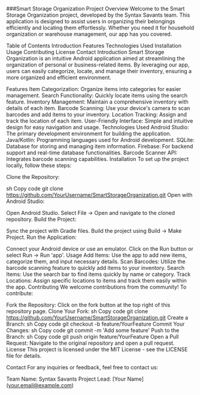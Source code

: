 ###Smart Storage Organization
Project Overview
Welcome to the Smart Storage Organization project, developed by the Syntax Savants team. This application is designed to assist users in organizing their belongings efficiently and locating them effortlessly. Whether you need it for household organization or warehouse management, our app has you covered.

Table of Contents
Introduction
Features
Technologies Used
Installation
Usage
Contributing
License
Contact
Introduction
Smart Storage Organization is an intuitive Android application aimed at streamlining the organization of personal or business-related items. By leveraging our app, users can easily categorize, locate, and manage their inventory, ensuring a more organized and efficient environment.

Features
Item Categorization: Organize items into categories for easier management.
Search Functionality: Quickly locate items using the search feature.
Inventory Management: Maintain a comprehensive inventory with details of each item.
Barcode Scanning: Use your device's camera to scan barcodes and add items to your inventory.
Location Tracking: Assign and track the location of each item.
User-Friendly Interface: Simple and intuitive design for easy navigation and usage.
Technologies Used
Android Studio: The primary development environment for building the application.
Java/Kotlin: Programming languages used for Android development.
SQLite: Database for storing and managing item information.
Firebase: For backend support and real-time database functionalities.
Barcode Scanner API: Integrates barcode scanning capabilities.
Installation
To set up the project locally, follow these steps:

Clone the Repository:

sh
Copy code
git clone https://github.com/YourUsername/SmartStorageOrganization.git
Open with Android Studio:

Open Android Studio.
Select File -> Open and navigate to the cloned repository.
Build the Project:

Sync the project with Gradle files.
Build the project using Build -> Make Project.
Run the Application:

Connect your Android device or use an emulator.
Click on the Run button or select Run -> Run 'app'.
Usage
Add Items: Use the app to add new items, categorize them, and input necessary details.
Scan Barcodes: Utilize the barcode scanning feature to quickly add items to your inventory.
Search Items: Use the search bar to find items quickly by name or category.
Track Locations: Assign specific locations to items and track them easily within the app.
Contributing
We welcome contributions from the community! To contribute:

Fork the Repository: Click on the fork button at the top right of this repository page.
Clone Your Fork:
sh
Copy code
git clone https://github.com/YourUsername/SmartStorageOrganization.git
Create a Branch:
sh
Copy code
git checkout -b feature/YourFeature
Commit Your Changes:
sh
Copy code
git commit -m 'Add some feature'
Push to the Branch:
sh
Copy code
git push origin feature/YourFeature
Open a Pull Request: Navigate to the original repository and open a pull request.
License
This project is licensed under the MIT License - see the LICENSE file for details.

Contact
For any inquiries or feedback, feel free to contact us:

Team Name: Syntax Savants
Project Lead: [Your Name] (your.email@example.com)
